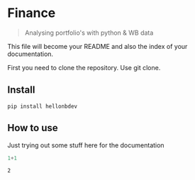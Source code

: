 # Finance
> Analysing portfolio's with python & WB data


This file will become your README and also the index of your documentation.

First you need to clone the repository. Use git clone.

## Install

`pip install hellonbdev`

## How to use

Just trying out some stuff here for the documentation

```python
1+1
```




    2


